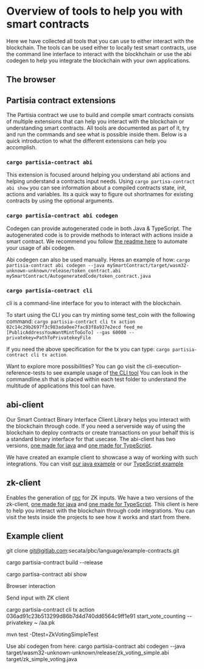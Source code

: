 # Overview of tools to help you with smart contracts

Here we have collected all tools that you can use to either interact with the blockchain. The tools can be used either
to locally test smart contracts, use the command line interface to interact with the blockhchain or use the abi codegen
to help you integrate the blockchain with your own applications.

## The browser

## Partisia contract extensions

The Partisia contract we use to build and compile smart contracts consists of multiple extensions that can help you
interact with the blockchain or understanding smart contracts. All tools are documented as part of it, try and run the
commands and see what is possible inside them. Below is a quick introduction to what the different extensions can help
you accomplish.

### `cargo partisia-contract abi`

This extension is focused around helping you understand abi actions and helping understand a contracts input needs.
Using `cargo partisa-contract abi show` you can see information about a compiled contracts state, init, actions and
variables. Its a quick way to figure out shortnames for existing contracts by using the optional arguments.

### `cargo partisia-contract abi codegen`

Codegen can provide autogenerated code in both Java & TypeScript. The autogenerated code is to provide methods to
interact with actions inside a smart contract. We recommend you
follow [the readme here](https://gitlab.com/secata/pbc/language/abi/abi-client/-/tree/main/maven-plugin?ref_type=heads)
to automate your usage of abi codegen.

Abi codegen can also be used manually. Heres an example of how:
`cargo partisia-contract abi codegen --java mySmartContract/target/wasm32-unknown-unknown/release/token_contract.abi mySmartContract/AutogeneratedCode/token_contract.java`

### `cargo partisia-contract cli`
cli is a command-line interface for you to interact with the blockchain. 

To start using the CLI you can try minting some test_coin with the following command:
`cargo partisia-contract cli tx action 02c14c29b2697f3c983ada0ee7fac83f8a937e2ecd feed_me [PublicAddressYouWantMintToGoTo] --gas 60000 --privatekey=PathToPrivatekeyFile`

If you need the above specification for the tx you can type: `cargo partisia-contract cli tx action`

Want to explore more possibilities? You can go visit the cli-execution-reference-tests to see example usage of [the CLI tool](https://gitlab.com/partisiablockchain/language/partisia-cli/-/tree/main/src/test/resources/cli-execution-reference-tests?ref_type=heads) 
You can look in the commandline.sh that is placed within each test folder to understand the multitude of applications this tool can have. 

## abi-client 
Our Smart Contract Binary Interface Client Library helps you interact with the blockchain through code. If you need a serverside way of using the blockchain to deploy contracts or create transactions on your behalf this is a standard binary interface for that usecase. The abi-client has two versions, [one made for java](https://gitlab.com/partisiablockchain/language/abi/abi-client/-/tree/main?ref_type=heads) and [one made for TypeScript](https://gitlab.com/partisiablockchain/language/abi/abi-client-ts).

We have created an example client to showcase a way of working with such integrations. You can visit [our java example]() or our [TypeScript example]()

## zk-client
Enables the generation of [rpc](https://partisiablockchain.gitlab.io/documentation/smart-contracts/smart-contract-binary-formats.html#rpc-binary-format) for ZK inputs. We have a two versions of the zk-client, [one made for java](https://gitlab.com/partisiablockchain/language/abi/zk-client/) and [one made for TypeScript](https://gitlab.com/partisiablockchain/language/abi/zk-client-ts). This client is here to help you interact with the blockchain through code integrations. You can visit the tests inside the projects to see how it works and start from there.


## Example client

git clone git@gitlab.com:secata/pbc/language/example-contracts.git

cargo partisia-contract build --release

cargo partisa-contract abi show

Browser interaction

Send input with ZK client

cargo partisia-contract cli tx action 036ad91c23b513299d86b7d4d740dd6564c9ff1e91 start_vote_counting --privatekey ~
/aa.pk

mvn test -Dtest=ZkVotingSimpleTest

Use abi codegen from here:
cargo partisia-contract abi codegen --java target/wasm32-unknown-unknown/release/zk_voting_simple.abi
target/zk_simple_voting.java